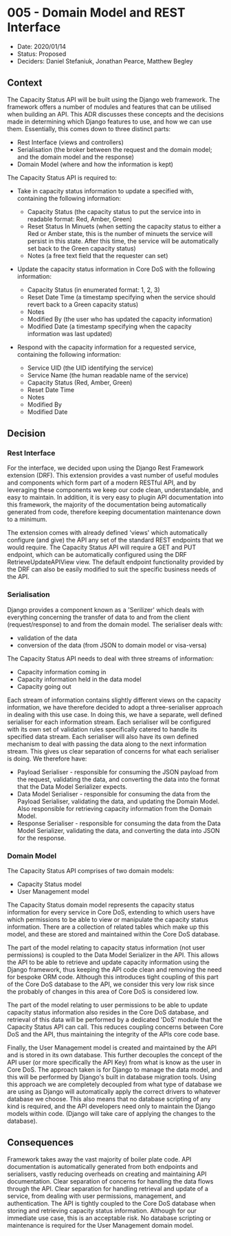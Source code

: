# 005 - Domain Model and REST Interface

- Date: 2020/01/14
- Status: Proposed
- Deciders: Daniel Stefaniuk, Jonathan Pearce, Matthew Begley

## Context

The Capacity Status API will be built using the Django web framework. The framework offers a number of modules and features that can be utilised when building an API. This ADR discusses these concepts and the decisions made in determining which Django features to use, and how we can use them. Essentially, this comes down to three distinct parts:

- Rest Interface (views and controllers)
- Serialisation (the broker between the request and the domain model; and the domain model and the response)
- Domain Model (where and how the information is kept)

The Capacity Status API is required to:

- Take in capacity status information to update a specified with, containing the following information:
  - Capacity Status (the capacity status to put the service into in readable format: Red, Amber, Green)
  - Reset Status In Minuets (when setting the capacity status to either a Red or Amber state, this is the number of minuets the service will persist in this state. After this time, the service will be automatically set back to the Green capacity status)
  - Notes (a free text field that the requester can set)

- Update the capacity status information in Core DoS with the following information:
  - Capacity Status (in enumerated format: 1, 2, 3)
  - Reset Date Time (a timestamp specifying when the service should revert back to a Green capacity status)
  - Notes
  - Modified By (the user who has updated the capacity information)
  - Modified Date (a timestamp specifying when the capacity information was last updated)

- Respond with the capacity information for a requested service, containing the following information:
  - Service UID (the UID identifying the service)
  - Service Name (the human readable name of the service)
  - Capacity Status (Red, Amber, Green)
  - Reset Date Time
  - Notes
  - Modified By
  - Modified Date


## Decision

### Rest Interface

For the interface, we decided upon using the Django Rest Framework extension (DRF). This extension provides a vast number of useful modules and components which form part of a modern RESTful API, and by leveraging these components we keep our code clean, understandable, and easy to maintain. In addition, it is very easy to plugin API documentation into this framework, the majority of the documentation being automatically generated from code, therefore keeping documentation maintenance down to a minimum.

The extension comes with already defined 'views' which automatically configure (and give) the API any set of the standard REST endpoints that we would require. The Capacity Status API will require a GET and PUT endpoint, which can be automatically configured using the DRF RetrieveUpdateAPIView view. The default endpoint functionality provided by the DRF can also be easily modified to suit the specific business needs of the API.


### Serialisation

Django provides a component known as a 'Serilizer' which deals with everything concerning the transfer of data to and from the client (request/response) to and from the domain model. The serialiser deals with:

- validation of the data
- conversion of the data (from JSON to domain model or visa-versa)

The Capacity Status API needs to deal with three streams of information:
- Capacity information coming in
- Capacity information held in the data model
- Capacity going out

Each stream of information contains slightly different views on the capacity information, we have therefore decided to adopt a three-serialiser approach in dealing with this use case. In doing this, we have a separate, well defined serialiser for each information stream. Each serialiser will be configured with its own set of validation rules specifically catered to handle its specified data stream. Each serialiser will also have its own defined mechanism to deal with passing the data along to the next information stream. This gives us clear separation of concerns for what each serialiser is doing. We therefore have:

- Payload Serialiser - responsible for consuming the JSON payload from the request, validating the data, and converting the data into the format that the Data Model Serializer expects.
- Data Model Serialiser - responsible for consuming the data from the Payload Serialiser, validating the data, and updating the Domain Model. Also responsible for retrieving capacity information from the Domain Model.
- Response Serialiser - responsible for consuming the data from the Data Model Serializer, validating the data, and converting the data into JSON for the response.

### Domain Model

The Capacity Status API comprises of two domain models:
- Capacity Status model
- User Management model

The Capacity Status domain model represents the capacity status information for every service in Core DoS, extending to which users have which permissions to be able to view or manipulate the capacity status information. There are a collection of related tables which make up this model, and these are stored and maintained within the Core DoS database.

The part of the model relating to capacity status information (not user permissions) is coupled to the Data Model Serializer in the API. This allows the API to be able to retrieve and update capacity information using the Django framework, thus keeping the API code clean and removing the need for bespoke ORM code. Although this introduces tight coupling of this part of the Core DoS database to the API, we consider this very low risk since the probably of changes in this area of Core DoS is considered low.

The part of the model relating to user permissions to be able to update capacity status information also resides in the Core DoS database, and retrieval of this data will be performed by a dedicated 'DoS' module that the Capacity Status API can call. This reduces coupling concerns between Core DoS and the API, thus maintaining the integrity of the APIs core code base.

Finally, the User Management model is created and maintained by the API and is stored in its own database. This further decouples the concept of the API user (or more specifically the API Key) from what is know as the user in Core DoS. The approach taken is for Django to manage the data model, and this will be performed by Django's built in database migration tools. Using this approach we are completely decoupled from what type of database we are using as Django will automatically apply the correct drivers to whatever database we choose. This also means that no database scripting of any kind is required, and the API developers need only to maintain the Django models within code. (Django will take care of applying the changes to the database).

## Consequences

Framework takes away the vast majority of boiler plate code.
API documentation is automatically generated from both endpoints and serialisers, vastly reducing overheads on creating and maintaining API documentation.
Clear separation of concerns for handling the data flows through the API.
Clear separation for handling retrieval and update of a service, from dealing with user permissions, management, and authentication.
The API is tightly coupled to the Core DoS database when storing and retrieving capacity status information. Although for our immediate use case, this is an acceptable risk.
No database scripting or maintenance is required for the User Management domain model.
